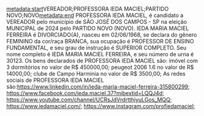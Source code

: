 <metadata:start>VEREADOR;PROFESSORA IEDA MACIEL;PARTIDO NOVO;NOVO<metadata:end>
PROFESSORA IEDA MACIEL, é candidato a VEREADOR pelo município de SÃO JOSÉ DOS CAMPOS - SP na eleição MUNICIPAL de 2024 pelo PARTIDO NOVO (NOVO). IEDA MARIA MACIEL FERREIRA é DIVORCIADO(A), nasceu em 02/06/1968, se declara do gênero FEMININO da cor/raça BRANCA, sua ocupação é PROFESSOR DE ENSINO FUNDAMENTAL, e seu grau de instrução é SUPERIOR COMPLETO. Seu nome completo é IEDA MARIA MACIEL FERREIRA, e seu número de urna é 30123.
Os bens declarados de PROFESSORA IEDA MACIEL são: imóvel com 3 dormitórios no valor de R$ 450000,00; peugeot 2006 1.6 no valor de R$ 14000,00; clube de Campo Harminia no valor de R$ 3500,00; 
As redes sociais de PROFESSORA IEDA MACIEL são:https://www.linkedin.com/in/ieda-maria-maciel-ferreira-315800299; https://www.facebook.com/ieda.maciel.37?mibextid=LQQJ4d; https://www.youtube.com/channel/UCRsJdVrdrtthjyuLGos_MQQ; https://www.iedamaciel.com/; https://www.instagram.com/profiedamaciel;